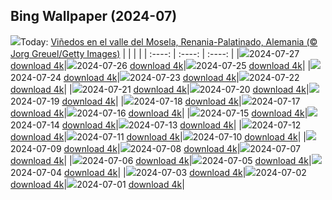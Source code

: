 ## Bing Wallpaper (2024-07)
![](https://global.bing.com/th?id=OHR.RhinelandVineyards_ES-ES2388609359_UHD.jpg&w=1000)Today: [Viñedos en el valle del Mosela, Renania-Palatinado, Alemania (© Jorg Greuel/Getty Images)](https://global.bing.com/th?id=OHR.RhinelandVineyards_ES-ES2388609359_UHD.jpg)
|      |      |      |
| :----: | :----: | :----: |
|![](https://global.bing.com/th?id=OHR.RhinelandVineyards_ES-ES2388609359_UHD.jpg&pid=hp&w=384&h=216&rs=1&c=4)2024-07-27 [download 4k](https://global.bing.com/th?id=OHR.RhinelandVineyards_ES-ES2388609359_UHD.jpg)|![](https://global.bing.com/th?id=OHR.PontNeuf_ES-ES2550658471_UHD.jpg&pid=hp&w=384&h=216&rs=1&c=4)2024-07-26 [download 4k](https://global.bing.com/th?id=OHR.PontNeuf_ES-ES2550658471_UHD.jpg)|![](https://global.bing.com/th?id=OHR.SmokyMountainTrail_ES-ES0918901089_UHD.jpg&pid=hp&w=384&h=216&rs=1&c=4)2024-07-25 [download 4k](https://global.bing.com/th?id=OHR.SmokyMountainTrail_ES-ES0918901089_UHD.jpg)|
|![](https://global.bing.com/th?id=OHR.SaintJamesGalicia_ES-ES2247735379_UHD.jpg&pid=hp&w=384&h=216&rs=1&c=4)2024-07-24 [download 4k](https://global.bing.com/th?id=OHR.SaintJamesGalicia_ES-ES2247735379_UHD.jpg)|![](https://global.bing.com/th?id=OHR.MethoniCastle_ES-ES0213833516_UHD.jpg&pid=hp&w=384&h=216&rs=1&c=4)2024-07-23 [download 4k](https://global.bing.com/th?id=OHR.MethoniCastle_ES-ES0213833516_UHD.jpg)|![](https://global.bing.com/th?id=OHR.PerseidasExtremadura_ES-ES2162397207_UHD.jpg&pid=hp&w=384&h=216&rs=1&c=4)2024-07-22 [download 4k](https://global.bing.com/th?id=OHR.PerseidasExtremadura_ES-ES2162397207_UHD.jpg)|
|![](https://global.bing.com/th?id=OHR.ZanzibarBoats_ES-ES9050362882_UHD.jpg&pid=hp&w=384&h=216&rs=1&c=4)2024-07-21 [download 4k](https://global.bing.com/th?id=OHR.ZanzibarBoats_ES-ES9050362882_UHD.jpg)|![](https://global.bing.com/th?id=OHR.MineralMoon_ES-ES8732088445_UHD.jpg&pid=hp&w=384&h=216&rs=1&c=4)2024-07-20 [download 4k](https://global.bing.com/th?id=OHR.MineralMoon_ES-ES8732088445_UHD.jpg)|![](https://global.bing.com/th?id=OHR.YoungJaguar_ES-ES8430300629_UHD.jpg&pid=hp&w=384&h=216&rs=1&c=4)2024-07-19 [download 4k](https://global.bing.com/th?id=OHR.YoungJaguar_ES-ES8430300629_UHD.jpg)|
|![](https://global.bing.com/th?id=OHR.MayotteCoral_ES-ES7740312027_UHD.jpg&pid=hp&w=384&h=216&rs=1&c=4)2024-07-18 [download 4k](https://global.bing.com/th?id=OHR.MayotteCoral_ES-ES7740312027_UHD.jpg)|![](https://global.bing.com/th?id=OHR.MedievalRothenburg_ES-ES7422033090_UHD.jpg&pid=hp&w=384&h=216&rs=1&c=4)2024-07-17 [download 4k](https://global.bing.com/th?id=OHR.MedievalRothenburg_ES-ES7422033090_UHD.jpg)|![](https://global.bing.com/th?id=OHR.AncientOrkney_ES-ES6955943044_UHD.jpg&pid=hp&w=384&h=216&rs=1&c=4)2024-07-16 [download 4k](https://global.bing.com/th?id=OHR.AncientOrkney_ES-ES6955943044_UHD.jpg)|
|![](https://global.bing.com/th?id=OHR.TateishiPark_ES-ES5379923028_UHD.jpg&pid=hp&w=384&h=216&rs=1&c=4)2024-07-15 [download 4k](https://global.bing.com/th?id=OHR.TateishiPark_ES-ES5379923028_UHD.jpg)|![](https://global.bing.com/th?id=OHR.SilkyShark_ES-ES4829919734_UHD.jpg&pid=hp&w=384&h=216&rs=1&c=4)2024-07-14 [download 4k](https://global.bing.com/th?id=OHR.SilkyShark_ES-ES4829919734_UHD.jpg)|![](https://global.bing.com/th?id=OHR.CappadociaRocks_ES-ES4124443837_UHD.jpg&pid=hp&w=384&h=216&rs=1&c=4)2024-07-13 [download 4k](https://global.bing.com/th?id=OHR.CappadociaRocks_ES-ES4124443837_UHD.jpg)|
|![](https://global.bing.com/th?id=OHR.RainierWildflowers_ES-ES3642335933_UHD.jpg&pid=hp&w=384&h=216&rs=1&c=4)2024-07-12 [download 4k](https://global.bing.com/th?id=OHR.RainierWildflowers_ES-ES3642335933_UHD.jpg)|![](https://global.bing.com/th?id=OHR.GangiSicily_ES-ES2394496656_UHD.jpg&pid=hp&w=384&h=216&rs=1&c=4)2024-07-11 [download 4k](https://global.bing.com/th?id=OHR.GangiSicily_ES-ES2394496656_UHD.jpg)|![](https://global.bing.com/th?id=OHR.CollaredAracari_ES-ES2235219577_UHD.jpg&pid=hp&w=384&h=216&rs=1&c=4)2024-07-10 [download 4k](https://global.bing.com/th?id=OHR.CollaredAracari_ES-ES2235219577_UHD.jpg)|
|![](https://global.bing.com/th?id=OHR.TalampayaNP_ES-ES2038373529_UHD.jpg&pid=hp&w=384&h=216&rs=1&c=4)2024-07-09 [download 4k](https://global.bing.com/th?id=OHR.TalampayaNP_ES-ES2038373529_UHD.jpg)|![](https://global.bing.com/th?id=OHR.NorwayBlueberries_ES-ES1837982963_UHD.jpg&pid=hp&w=384&h=216&rs=1&c=4)2024-07-08 [download 4k](https://global.bing.com/th?id=OHR.NorwayBlueberries_ES-ES1837982963_UHD.jpg)|![](https://global.bing.com/th?id=OHR.YenBaiTerraces_ES-ES1614645936_UHD.jpg&pid=hp&w=384&h=216&rs=1&c=4)2024-07-07 [download 4k](https://global.bing.com/th?id=OHR.YenBaiTerraces_ES-ES1614645936_UHD.jpg)|
|![](https://global.bing.com/th?id=OHR.ConwyRiver_ES-ES1249409412_UHD.jpg&pid=hp&w=384&h=216&rs=1&c=4)2024-07-06 [download 4k](https://global.bing.com/th?id=OHR.ConwyRiver_ES-ES1249409412_UHD.jpg)|![](https://global.bing.com/th?id=OHR.NoahBeach_ES-ES8857323555_UHD.jpg&pid=hp&w=384&h=216&rs=1&c=4)2024-07-05 [download 4k](https://global.bing.com/th?id=OHR.NoahBeach_ES-ES8857323555_UHD.jpg)|![](https://global.bing.com/th?id=OHR.ZaharaDeLaSierra_ES-ES8451895973_UHD.jpg&pid=hp&w=384&h=216&rs=1&c=4)2024-07-04 [download 4k](https://global.bing.com/th?id=OHR.ZaharaDeLaSierra_ES-ES8451895973_UHD.jpg)|
|![](https://global.bing.com/th?id=OHR.MeerkatManor_ES-ES8008983955_UHD.jpg&pid=hp&w=384&h=216&rs=1&c=4)2024-07-03 [download 4k](https://global.bing.com/th?id=OHR.MeerkatManor_ES-ES8008983955_UHD.jpg)|![](https://global.bing.com/th?id=OHR.ItalicaRuins_ES-ES6907151535_UHD.jpg&pid=hp&w=384&h=216&rs=1&c=4)2024-07-02 [download 4k](https://global.bing.com/th?id=OHR.ItalicaRuins_ES-ES6907151535_UHD.jpg)|![](https://global.bing.com/th?id=OHR.FisgardLighthouse_ES-ES6235120426_UHD.jpg&pid=hp&w=384&h=216&rs=1&c=4)2024-07-01 [download 4k](https://global.bing.com/th?id=OHR.FisgardLighthouse_ES-ES6235120426_UHD.jpg)|
